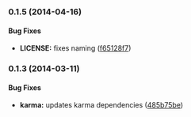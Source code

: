 <a name="0.1.5"></a>
### 0.1.5 (2014-04-16)


#### Bug Fixes

* **LICENSE:** fixes naming ([f65128f7](https://github.com/sofa/sofa-device-service/commit/f65128f7d162e34e564246b6be9a5c3739810049))


<a name="0.1.3"></a>
### 0.1.3 (2014-03-11)


#### Bug Fixes

* **karma:** updates karma dependencies ([485b75be](https://github.com/sofa/sofa-device-service/commit/485b75be9a0308349746cffab70f0f2492012b56))


